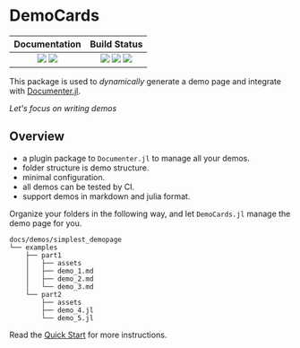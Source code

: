 # DemoCards

| **Documentation**                                                               | **Build Status**                                                                                |
|:-------------------------------------------------------------------------------:|:-----------------------------------------------------------------------------------------------:|
| [![][docs-stable-img]][docs-stable-url] [![][docs-dev-img]][docs-dev-url] | [![][travis-img]][travis-url] [![][appveyor-img]][appveyor-url] [![][codecov-img]][codecov-url] |

This package is used to *dynamically* generate a demo page and integrate with [Documenter.jl](https://github.com/JuliaDocs/Documenter.jl).

_Let's focus on writing demos_

## Overview

* a plugin package to `Documenter.jl` to manage all your demos.
* folder structure is demo structure.
* minimal configuration.
* all demos can be tested by CI.
* support demos in markdown and julia format.

Organize your folders in the following way, and let `DemoCards.jl` manage the demo page for you.

```text
docs/demos/simplest_demopage
└── examples
    ├── part1
    │   ├── assets
    │   ├── demo_1.md
    │   ├── demo_2.md
    │   └── demo_3.md
    └── part2
        ├── assets
        ├── demo_4.jl
        └── demo_5.jl
```

Read the [Quick Start](https://johnnychen94.github.io/DemoCards.jl/stable/quickstart.html) for more instructions.


[docs-dev-img]: https://img.shields.io/badge/docs-dev-blue.svg
[docs-dev-url]: https://johnnychen94.github.io/DemoCards.jl/dev

[docs-stable-img]: https://img.shields.io/badge/docs-stable-blue.svg
[docs-stable-url]: https://johnnychen94.github.io/DemoCards.jl/stable

[travis-img]: https://travis-ci.org/johnnychen94/DemoCards.jl.svg?branch=master
[travis-url]: https://travis-ci.org/johnnychen94/DemoCards.jl

[appveyor-img]: https://ci.appveyor.com/api/projects/status/github/johnnychen94/DemoCards.jl?svg=true
[appveyor-url]: https://ci.appveyor.com/project/johnnychen94/DemoCards-jl

[codecov-img]: https://codecov.io/gh/johnnychen94/DemoCards.jl/branch/master/graph/badge.svg
[codecov-url]: https://codecov.io/gh/johnnychen94/DemoCards.jl
